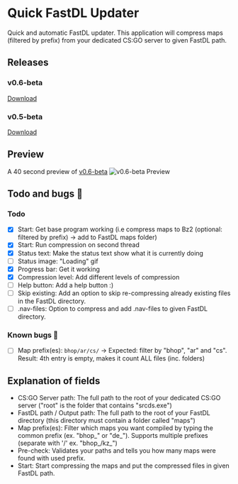 # Quick FastDL Updater
Quick and automatic FastDL updater. This application will compress maps (filtered by prefix) from your dedicated CS:GO server to given FastDL path.

## Releases
### v0.6-beta
[Download](https://github.com/HybridVenom/Quick-FastDL-Updater/releases/tag/v0.6-beta)
### v0.5-beta
[Download](https://github.com/HybridVenom/Quick-FastDL-Updater/releases/tag/v0.5-beta)

## Preview
A 40 second preview of [v0.6-beta](https://github.com/HybridVenom/Quick-FastDL-Updater/releases/tag/v0.6-beta)
![v0.6-beta Preview](https://i.imgur.com/gKixBUs.gif)

## Todo and bugs 🐛
### Todo
- [x] Start: Get base program working (i.e compress maps to Bz2 (optional: filtered by prefix) -> add to FastDL maps folder)
- [x] Start: Run compression on second thread
- [x] Status text: Make the status text show what it is currently doing
- [ ] Status image: "Loading" gif
- [x] Progress bar: Get it working
- [x] Compression level: Add different levels of compression
- [ ] Help button: Add a help button :)
- [ ] Skip existing: Add an option to skip re-compressing already existing files in the FastDL directory.
- [ ] .nav-files: Option to compress and add .nav-files to given FastDL directory.

### Known bugs 🐛
- [ ] Map prefix(es): `bhop/ar/cs/` -> Expected: filter by "bhop", "ar" and "cs". Result: 4th entry is empty, makes it count ALL files (inc. folders)

## Explanation of fields
- CS:GO Server path: The full path to the root of your dedicated CS:GO server ("root" is the folder that contains "srcds.exe")
- FastDL path / Output path: The full path to the root of your FastDL directory (this directory must contain a folder called "maps")
- Map prefix(es): Filter which maps you want compiled by typing the common prefix (ex. "bhop_" or "de_"). Supports multiple prefixes (separate with '/' ex. "bhop_/kz_")
- Pre-check: Validates your paths and tells you how many maps were found with used prefix.
- Start: Start compressing the maps and put the compressed files in given FastDL path.
